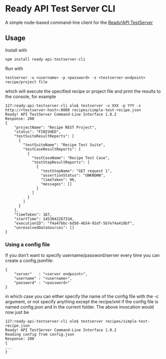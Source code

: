 # Ready API Test Server CLI

A simple node-based command-line client for the [Ready!API TestServer](http://readyapi.smartbear.com/testserver/start)

## Usage

Install with 

```
npm install ready-api-testserver-cli
```

Run with 

```
testserver -u <username> -p <password> -s <testserver-endpoint> recipe/project file
```

which will execute the specified recipe or project file and print the results to the console, for example

```
127:ready-api-testserver-cli ole$ testserver -u XXX -p YYY -s http://<testserver-host>:8080 recipes/simple-test-recipe.json
Ready! API TestServer Command-Line Interface 1.0.2
Response: 200
{
    "projectName": "Recipe REST Project",
    "status": "FINISHED",
    "testSuiteResultReports": [
      {
        "testSuiteName": "Recipe Test Suite",
        "testCaseResultReports": [
          {
            "testCaseName": "Recipe Test Case",
            "testStepResultReports": [
              {
                "testStepName": "GET request 1",
                "assertionStatus": "UNKNOWN",
                "timeTaken": 96,
                "messages": []
              }
            ]
          }
        ]
      }
    ],
    "timeTaken": 167,
    "startTime": 1453842267334,
    "executionID": "f4a47bbc-bd50-4b54-91df-5b7ef4a418bf",
    "unresolvedDataSources": []
}
```

### Using a config file

If you don't want to specify username/password/server every time you can create
a config.jsonfile:

```
{
    "server"   : "<server endpoint>",
    "username" : "<username>",
    "password" : "<password>"
}
```

in which case you can either specify the name of the config file with the -c argument, or
not specify anything except the recipe/xml if the config file is named config.json and in the current 
folder. The above invocation would now just be

```
127:ready-api-testserver-cli ole$ testserver recipes/simple-test-recipe.json
Ready! API TestServer Command-Line Interface 1.0.2
Reading config from config.json
Response: 200
{
...
}
```
